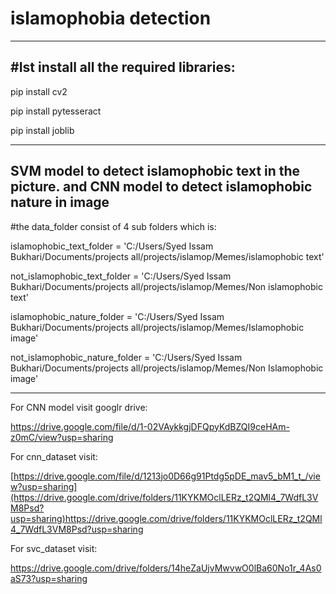 # islamophobia detection
------------------------------------
#Ist install all the required libraries:
---------------------------------
pip install cv2

pip install pytesseract

pip install joblib

_________________________________________________________________________________________________
SVM model to detect islamophobic text in the picture. and CNN model to detect islamophobic nature in image
----------------------------------------------------
#the data_folder consist of 4 sub folders which is:

islamophobic_text_folder = 'C:/Users/Syed Issam Bukhari/Documents/projects all/projects/islamop/Memes/islamophobic text'

not_islamophobic_text_folder = 'C:/Users/Syed Issam Bukhari/Documents/projects all/projects/islamop/Memes/Non islamophobic text'

islamophobic_nature_folder = 'C:/Users/Syed Issam Bukhari/Documents/projects all/projects/islamop/Memes/Islamophobic image'

not_islamophobic_nature_folder = 'C:/Users/Syed Issam Bukhari/Documents/projects all/projects/islamop/Memes/Non Islamophobic image'

----------------------------------------------------------------
For CNN model visit googlr drive:

https://drive.google.com/file/d/1-02VAykkgjDFQpyKdBZQI9ceHAm-z0mC/view?usp=sharing

For cnn_dataset visit:

[https://drive.google.com/file/d/1213jo0D66g91Ptdg5pDE_mav5_bM1_t_/view?usp=sharing](https://drive.google.com/drive/folders/11KYKMOclLERz_t2QMl4_7WdfL3VM8Psd?usp=sharing)https://drive.google.com/drive/folders/11KYKMOclLERz_t2QMl4_7WdfL3VM8Psd?usp=sharing

For svc_dataset visit:

https://drive.google.com/drive/folders/14heZaUjvMwvwO0lBa60No1r_4As0aS73?usp=sharing
